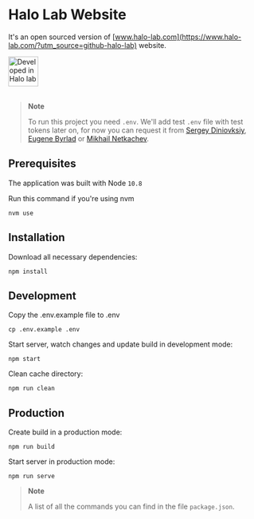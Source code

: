 # Halo Lab Website

It's an open sourced version of [www.halo-lab.com](https://www.halo-lab.com/?utm_source=github-halo-lab) website. 

<a href="https://www.halo-lab.com/?utm_source=github-halo-lab">
  <img src="http://api.halo-lab.com/wp-content/uploads/dev_halo.svg"
       alt="Developed in Halo lab" height="60">
</a>
<br/><br/>

> **Note**
>
> To run this project you need `.env`. We'll add test `.env` file with test tokens later on, for now you can request it from [Sergey Diniovksiy](https://github.com/lazio), [Eugene Byrlad](https://github.com/eugene-halolab) or [Mikhail Netkachev](https://github.com/mikhailnetkachev-halolab).


## Prerequisites

The application was built with Node `10.8`

Run this command if you're using nvm

```
nvm use
```

## Installation

Download all necessary dependencies:

```
npm install
```

## Development

Copy the .env.example file to .env

```
cp .env.example .env
```

Start server, watch changes and update build in development mode:

```
npm start
```

Clean cache directory:

```
npm run clean
```

## Production

Create build in a production mode:

```
npm run build
```

Start server in production mode:

```
npm run serve
```

> **Note**
>
> A list of all the commands you can find in the file `package.json`.

